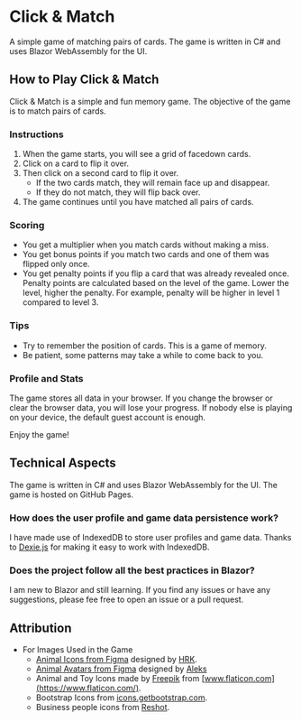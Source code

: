 # Click & Match

A simple game of matching pairs of cards. The game is written in C# and uses Blazor WebAssembly for the UI.

## How to Play Click & Match

Click & Match is a simple and fun memory game. The objective of the game is to match pairs of cards.

### Instructions

1. When the game starts, you will see a grid of facedown cards.
2. Click on a card to flip it over.
3. Then click on a second card to flip it over.
   - If the two cards match, they will remain face up and disappear.
   - If they do not match, they will flip back over.
4. The game continues until you have matched all pairs of cards.

### Scoring

- You get a multiplier when you match cards without making a miss.
- You get bonus points if you match two cards and one of them was flipped only once.
- You get penalty points if you flip a card that was already revealed once. Penalty points are calculated based on the level of the game. Lower the level, higher the penalty. For example, penalty will be higher in level 1 compared to level 3.

### Tips

- Try to remember the position of cards. This is a game of memory.
- Be patient, some patterns may take a while to come back to you.

### Profile and Stats

The game stores all data in your browser. If you change the browser or clear the browser data, you will lose your progress. If nobody else is playing on your device, the default guest account is enough.

Enjoy the game!

## Technical Aspects

The game is written in C# and uses Blazor WebAssembly for the UI. The game is hosted on GitHub Pages.

### How does the user profile and game data persistence work?

I have made use of IndexedDB to store user profiles and game data. Thanks to [Dexie.js](https://dexie.org/) for making it easy to work with IndexedDB.

### Does the project follow all the best practices in Blazor?

I am new to Blazor and still learning. If you find any issues or have any suggestions, please fee free to open an issue or a pull request.

## Attribution

- For Images Used in the Game
  - [Animal Icons from Figma](https://www.figma.com/community/file/1253367719553048712/animal-icon) designed by [HRK](https://www.figma.com/@HRK04).
  - [Animal Avatars from Figma](https://www.figma.com/community/file/1302328392768925757/380-animal-avatars-2-style-full-free) designed by [Aleks](https://www.figma.com/@aleksmakowski)
  - Animal and Toy Icons made by [Freepik](https://www.freepik.com/) from [www.flaticon.com](https://www.flaticon.com/).
  - Bootstrap Icons from [icons.getbootstrap.com](https://icons.getbootstrap.com/).
  - Business people icons from [Reshot](https://www.reshot.com/).
